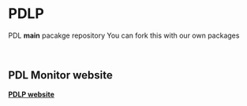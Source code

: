# PDLP
PDL **main** pacakge repository
You can fork this with our own packages

<br>

## PDL Monitor website
**<a href="https://pdlp.neocities.org">PDLP website</a>**
